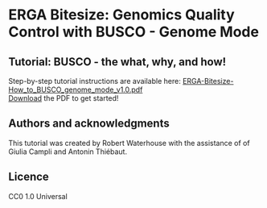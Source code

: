 # ERGA Bitesize: Genomics Quality Control with BUSCO - Genome Mode

## Tutorial: BUSCO - the what, why, and how!

Step-by-step tutorial instructions are available here: [ERGA-Bitesize-How_to_BUSCO_genome_mode_v1.0.pdf](https://github.com/rmwaterhouse/ERGA-Bitesize-BUSCO-genome/blob/main/ERGA-Bitesize-How_to_BUSCO_genome_mode_v1.0.pdf)  
[Download](https://github.com/rmwaterhouse/ERGA-Bitesize-BUSCO-genome/blob/main/ERGA-Bitesize-How_to_BUSCO_genome_mode_v1.0.pdf?raw=true) the PDF to get started!

## Authors and acknowledgments
This tutorial was created by Robert Waterhouse with the assistance of of Giulia Campli and Antonin Thiébaut.


## Licence
CC0 1.0 Universal
